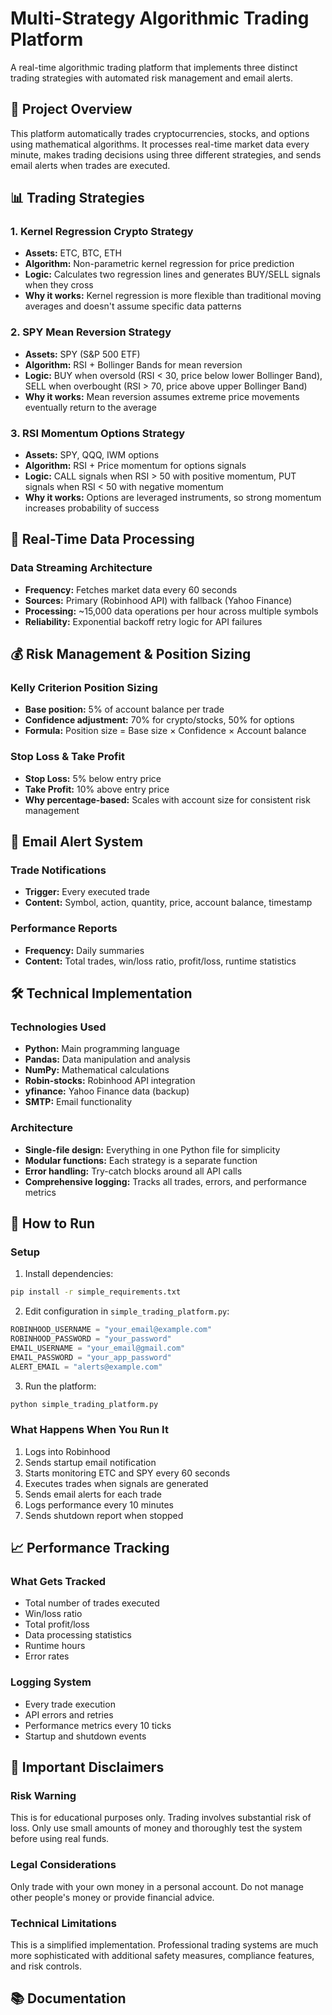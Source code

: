 # Multi-Strategy Algorithmic Trading Platform

A real-time algorithmic trading platform that implements three distinct trading strategies with automated risk management and email alerts.

## 🎯 **Project Overview**

This platform automatically trades cryptocurrencies, stocks, and options using mathematical algorithms. It processes real-time market data every minute, makes trading decisions using three different strategies, and sends email alerts when trades are executed.

## 📊 **Trading Strategies**

### 1. **Kernel Regression Crypto Strategy**
- **Assets:** ETC, BTC, ETH
- **Algorithm:** Non-parametric kernel regression for price prediction
- **Logic:** Calculates two regression lines and generates BUY/SELL signals when they cross
- **Why it works:** Kernel regression is more flexible than traditional moving averages and doesn't assume specific data patterns

### 2. **SPY Mean Reversion Strategy**
- **Assets:** SPY (S&P 500 ETF)
- **Algorithm:** RSI + Bollinger Bands for mean reversion
- **Logic:** BUY when oversold (RSI < 30, price below lower Bollinger Band), SELL when overbought (RSI > 70, price above upper Bollinger Band)
- **Why it works:** Mean reversion assumes extreme price movements eventually return to the average

### 3. **RSI Momentum Options Strategy**
- **Assets:** SPY, QQQ, IWM options
- **Algorithm:** RSI + Price momentum for options signals
- **Logic:** CALL signals when RSI > 50 with positive momentum, PUT signals when RSI < 50 with negative momentum
- **Why it works:** Options are leveraged instruments, so strong momentum increases probability of success

## 🔄 **Real-Time Data Processing**

### **Data Streaming Architecture**
- **Frequency:** Fetches market data every 60 seconds
- **Sources:** Primary (Robinhood API) with fallback (Yahoo Finance)
- **Processing:** ~15,000 data operations per hour across multiple symbols
- **Reliability:** Exponential backoff retry logic for API failures

## 💰 **Risk Management & Position Sizing**

### **Kelly Criterion Position Sizing**
- **Base position:** 5% of account balance per trade
- **Confidence adjustment:** 70% for crypto/stocks, 50% for options
- **Formula:** Position size = Base size × Confidence × Account balance

### **Stop Loss & Take Profit**
- **Stop Loss:** 5% below entry price
- **Take Profit:** 10% above entry price
- **Why percentage-based:** Scales with account size for consistent risk management

## 📧 **Email Alert System**

### **Trade Notifications**
- **Trigger:** Every executed trade
- **Content:** Symbol, action, quantity, price, account balance, timestamp

### **Performance Reports**
- **Frequency:** Daily summaries
- **Content:** Total trades, win/loss ratio, profit/loss, runtime statistics

## 🛠️ **Technical Implementation**

### **Technologies Used**
- **Python:** Main programming language
- **Pandas:** Data manipulation and analysis
- **NumPy:** Mathematical calculations
- **Robin-stocks:** Robinhood API integration
- **yfinance:** Yahoo Finance data (backup)
- **SMTP:** Email functionality

### **Architecture**
- **Single-file design:** Everything in one Python file for simplicity
- **Modular functions:** Each strategy is a separate function
- **Error handling:** Try-catch blocks around all API calls
- **Comprehensive logging:** Tracks all trades, errors, and performance metrics

## 🚀 **How to Run**

### **Setup**
1. Install dependencies:
```bash
pip install -r simple_requirements.txt
```

2. Edit configuration in `simple_trading_platform.py`:
```python
ROBINHOOD_USERNAME = "your_email@example.com"
ROBINHOOD_PASSWORD = "your_password"
EMAIL_USERNAME = "your_email@gmail.com"
EMAIL_PASSWORD = "your_app_password"
ALERT_EMAIL = "alerts@example.com"
```

3. Run the platform:
```bash
python simple_trading_platform.py
```

### **What Happens When You Run It**
1. Logs into Robinhood
2. Sends startup email notification
3. Starts monitoring ETC and SPY every 60 seconds
4. Executes trades when signals are generated
5. Sends email alerts for each trade
6. Logs performance every 10 minutes
7. Sends shutdown report when stopped

## 📈 **Performance Tracking**

### **What Gets Tracked**
- Total number of trades executed
- Win/loss ratio
- Total profit/loss
- Data processing statistics
- Runtime hours
- Error rates

### **Logging System**
- Every trade execution
- API errors and retries
- Performance metrics every 10 ticks
- Startup and shutdown events

## 🚨 **Important Disclaimers**

### **Risk Warning**
This is for educational purposes only. Trading involves substantial risk of loss. Only use small amounts of money and thoroughly test the system before using real funds.

### **Legal Considerations**
Only trade with your own money in a personal account. Do not manage other people's money or provide financial advice.

### **Technical Limitations**
This is a simplified implementation. Professional trading systems are much more sophisticated with additional safety measures, compliance features, and risk controls.

## 📚 **Documentation**

